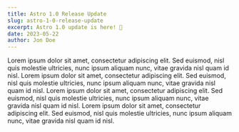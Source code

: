 ```yaml
---
title: Astro 1.0 Release Update
slug: astro-1-0-release-update
excerpt: Astro 1.0 update is here! 🎉
date: 2023-05-22
author: Jon Doe
---
```


Lorem ipsum dolor sit amet, consectetur adipiscing elit. Sed euismod, nisl quis
molestie ultricies, nunc ipsum aliquam nunc, vitae gravida nisl quam id nisl.
Lorem ipsum dolor sit amet, consectetur adipiscing elit. Sed euismod, nisl quis
molestie ultricies, nunc ipsum aliquam nunc, vitae gravida nisl quam id nisl.
Lorem ipsum dolor sit amet, consectetur adipiscing elit. Sed euismod, nisl quis
molestie ultricies, nunc ipsum aliquam nunc, vitae gravida nisl quam id nisl.
Lorem ipsum dolor sit amet, consectetur adipiscing elit. Sed euismod, nisl quis
molestie ultricies, nunc ipsum aliquam nunc, vitae gravida nisl quam id nisl.
